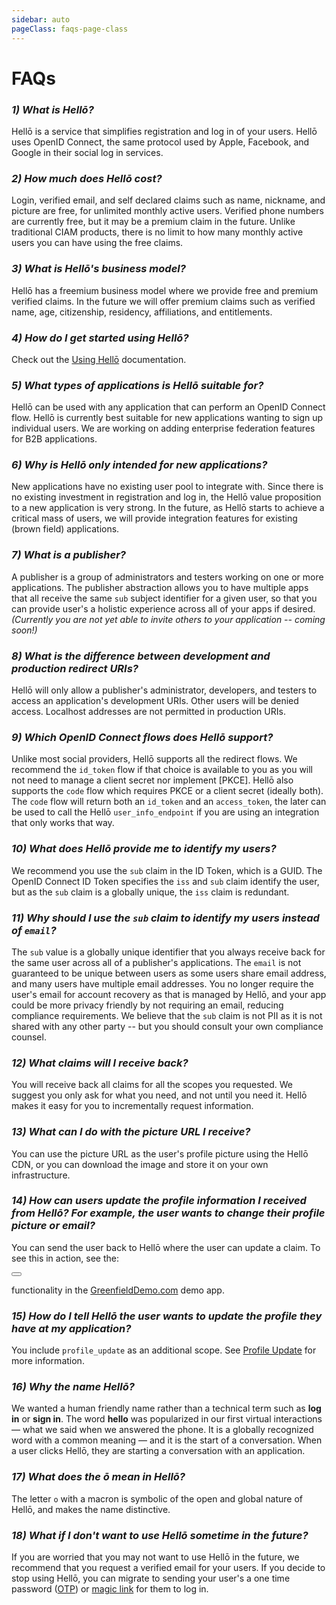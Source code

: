 ```yaml
---
sidebar: auto
pageClass: faqs-page-class
---
```


# FAQs

### *1) What is Hellō?* 

Hellō is a service that simplifies registration and log in of your users. Hellō uses OpenID Connect, the same protocol used by Apple, Facebook, and Google in their social log in services. 

### *2) How much does Hellō cost?*

Login, verified email, and self declared claims such as name, nickname, and picture are free, for unlimited monthly active users. Verified phone numbers are currently free, but it may be a premium claim in the future. Unlike traditional CIAM products, there is no limit to how many monthly active users you can have using the free claims.

### *3) What is Hellō's business model?*

Hellō has a freemium business model where we provide free and premium verified claims. In the future we will offer premium claims such as verified name, age, citizenship, residency, affiliations, and entitlements.

### *4) How do I get started using Hellō?*

Check out the [Using Hellō](/documentation/getting-started.html#_1-app-registration) documentation. 


### *5) What types of applications is Hellō suitable for?*

Hellō can be used with any application that can perform an OpenID Connect flow. Hellō is currently best suitable for new applications wanting to sign up individual users. We are working on adding enterprise federation features for B2B applications.

### *6) Why is Hellō only intended for new applications?*

New applications have no existing user pool to integrate with. Since there is no existing investment in registration and log in, the Hellō value proposition to a new application is very strong. In the future, as Hellō starts to achieve a critical mass of users, we will provide integration features for existing (brown field) applications.

### *7) What is a publisher?*

A publisher is a group of administrators and testers working on one or more applications. The publisher abstraction allows you to have multiple apps that all receive the same `sub` subject identifier for a given user, so that you can provide user's a holistic experience across all of your apps if desired. *(Currently you are not yet able to invite others to your application -- coming soon!)*


### *8) What is the difference between development and production redirect URIs?*

Hellō will only allow a publisher's administrator, developers, and testers to access an application's development URIs. Other users will be denied access. Localhost addresses are not permitted in production URIs.

### *9) Which OpenID Connect flows does Hellō support?*

Unlike most social providers, Hellō supports all the redirect flows. We recommend the `id_token` flow if that choice is available to you as you will not need to manage a client secret nor implement [PKCE]. Hellō also supports the `code` flow which requires PKCE or a client secret (ideally both). The `code` flow will return both an `id_token` and an `access_token`, the later can be used to call the Hellō `user_info_endpoint` if you are using an integration that only works that way.

### *10) What does Hellō provide me to identify my users?*

We recommend you use the `sub` claim in the ID Token, which is a GUID. The OpenID Connect ID Token specifies the `iss` and `sub` claim identify the user, but as the `sub` claim is a globally unique, the `iss` claim is redundant. 

### *11) Why should I use the `sub` claim to identify my users instead of `email`?*

The `sub` value is a globally unique identifier that you always receive back for the same user across all of a publisher's applications. The `email` is not guaranteed to be unique between users as some users share email address, and many users have multiple email addresses. You no longer require the user's email for account recovery as that is managed by Hellō, and your app could be more privacy friendly by not requiring an email, reducing compliance requirements. We believe that the `sub` claim is not PII as it is not shared with any other party -- but you should consult your own compliance counsel.

### *12) What claims will I receive back?*

You will receive back all claims for all the scopes you requested. We suggest you only ask for what you need, and not until you need it. Hellō makes it easy for you to incrementally request information.

### *13) What can I do with the picture URL I receive?*

You can use the picture URL as the user's profile picture using the Hellō CDN, or you can download the image and store it on your own infrastructure. 

### *14) How can users update the profile information I received from Hellō? For example, the user wants to change their profile picture or email?*

You can send the user back to Hellō where the user can update a claim. To see this in action, see the:

<button class="hello-btn hello-btn-white-and-static" data-label="ō&nbsp;&nbsp;&nbsp;Update with Hellō"></button> 

functionality in the [GreenfieldDemo.com](https://greenfielddemo.com) demo app.


### *15) How do I tell Hellō the user wants to update the profile they have at my application?*

You include `profile_update` as an additional scope. See [Profile Update](/documentation/hello-claims.html#profile-update) for more information.


### *16) Why the name Hellō?*
We wanted a human friendly name rather than a technical term such as **log in** or **sign in**. The word **hello** was popularized in our first virtual interactions — what we said when we answered the phone. It is a globally recognized word with a common meaning — and it is the start of a conversation. When a user clicks Hellō, they are starting a conversation with an application. 

### *17) What does the ō mean in Hellō?*

The letter `o` with a macron is symbolic of the open and global nature of Hellō, and makes the name distinctive.

### *18) What if I don't want to use Hellō sometime in the future?*

If you are worried that you may not want to use Hellō in the future, we recommend that you request a verified email for your users. If you decide to stop using Hellō, you can migrate to sending your user's a one time password ([OTP](https://en.wikipedia.org/wiki/One-time_password)) or [magic link](https://postmarkapp.com/blog/magic-links) for them to log in.
